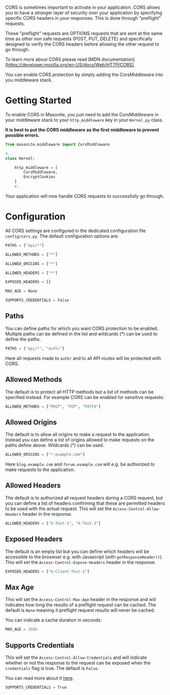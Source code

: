 CORS is sometimes important to activate in your application. CORS allows you to have a stronger layer of security over your application by specifying specific CORS headers in your responses. This is done through "preflight" requests.

These "preflight" requests are OPTIONS requests that are sent at the same time as other non safe requests (POST, PUT, DELETE) and specifically designed to verify the CORS headers before allowing the other request to go through.

To learn more about CORS please read [MDN documentation][https://developer.mozilla.org/en-US/docs/Web/HTTP/CORS].

You can enable CORS protection by simply adding the CorsMiddleware into you middleware stack.

# Getting Started

To enable CORS in Masonite, you just need to add the CorsMiddleware in your middleware stack to your `http_middleware` key in your `Kernel.py` class.

**It is best to put the CORS middleware as the first middleware to prevent possible errors.**

```python
from masonite.middleware import CorsMiddleware

#..
class Kernel:

    http_middleware = [
        CorsMiddleware,
        EncryptCookies
    ]
    #..
```

Your application will now handle CORS requests to successfully go through.

# Configuration

All CORS settings are configured in the dedicated configuration file `config/cors.py`. The default
configuration options are:

```python
PATHS = ["api/*"]

ALLOWED_METHODS = ["*"]

ALLOWED_ORIGINS = ["*"]

ALLOWED_HEADERS = ["*"]

EXPOSED_HEADERS = []

MAX_AGE = None

SUPPORTS_CREDENTIALS = False
```

## Paths

You can define paths for which you want CORS protection to be enabled. Multiple paths can be defined
in the list and wildcards (*) can be used to define the paths.

```python
PATHS = ["api/*", "auth/"]
```

Here all requests made to `auth/` and to all API routes will be protected with CORS.

## Allowed Methods

The default is to protect all HTTP methods but a list of methods can be specified instead. For example CORS
can be enabled for sensitive requests:

```python
ALLOWED_METHODS = ["POST", "PUT", "PATCH"]
```

## Allowed Origins

The default is to allow all origins to make a request to the application. Instead you can define a list of origins
allowed to make requests on the paths define above. Wildcards (*) can be used.

```python
ALLOWED_ORIGINS = ["*.example.com"]
```

Here `blog.example.com` and `forum.example.com` will e.g. be authorized to make requests to the application.

## Allowed Headers

The default is to authorized all request headers during a CORS request, but you can define a list of headers confirming that these are permitted headers to be used with the actual request. This will set the `Access-Control-Allow-Headers` header in the response.

```python
ALLOWED_HEADERS = ["X-Test-1", "X-Test-2"]
```

## Exposed Headers

The default is an empty list but you can define which headers will be accessible to the broswser e.g. with Javascript (with `getResponseHeader()`). This will set the `Access-Control-Expose-Headers` header in the response.

```python
EXPOSED_HEADERS = ["X-Client-Test-1"]
```

## Max Age

This will set the `Access-Control-Max-Age` header in the response and will indicates how long the results of a preflight request can be cached. The default is `None` meaning it preflight request results will never be cached.

You can indicate a cache duration in seconds:

```python
MAX_AGE = 3600
```

## Supports Credentials

This will set the `Access-Control-Allow-Credentials` and will indicate whether or not the response to the request can be exposed when the `credentials` flag is true. The default is `False`.

You can read more about it [here](https://developer.mozilla.org/en-US/docs/Web/HTTP/CORS#access-control-allow-credentials).

```python
SUPPORTS_CREDENTIALS = True
```
